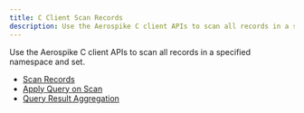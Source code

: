 ```yaml
---
title: C Client Scan Records
description: Use the Aerospike C client APIs to scan all records in a specified namespace and set. 
---
```


Use the Aerospike C client APIs to scan all records in a specified namespace and set.

- [Scan Records](/docs/client/c/usage/scan/scan.html)
- [Apply Query on Scan](/docs/client/c/usage/query/query_udf.html)
- [Query Result Aggregation](/docs/client/c/usage/query/scan_aggregate.html)

